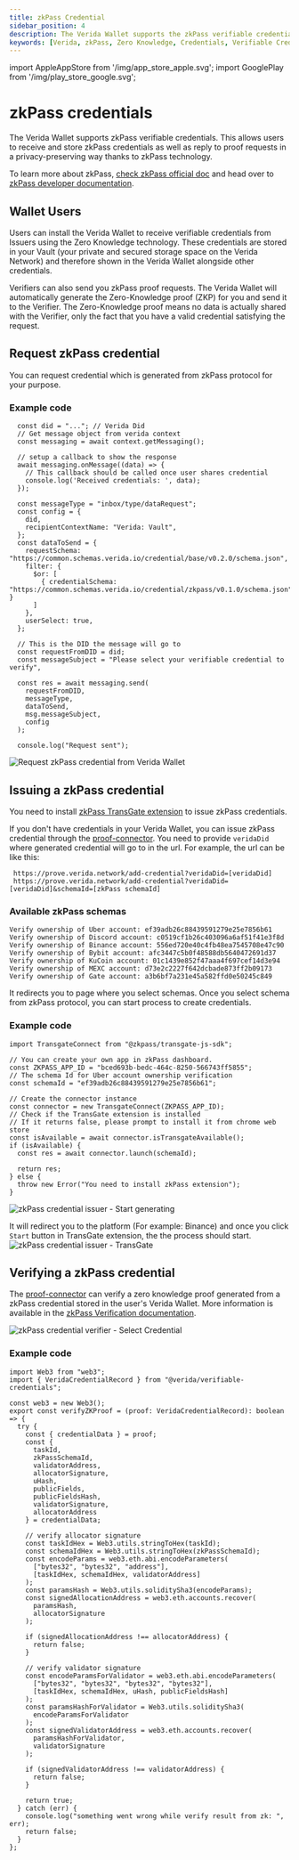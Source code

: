 ```yaml
---
title: zkPass Credential
sidebar_position: 4
description: The Verida Wallet supports the zkPass verifiable credentials.
keywords: [Verida, zkPass, Zero Knowledge, Credentials, Verifiable Credentials]
---
```


import AppleAppStore from '/img/app_store_apple.svg';
import GooglePlay from '/img/play_store_google.svg';

# zkPass credentials

The Verida Wallet supports zkPass verifiable credentials. This allows users to receive and store zkPass credentials as well as reply to proof requests in a privacy-preserving way thanks to zkPass technology.

To learn more about zkPass, [check zkPass official doc](https://zkpass.gitbook.io/zkpass/user-guides/overview) and head over to [zkPass developer documentation](https://zkpass.gitbook.io/zkpass/developer-guides/extension-js-sdk).

## Wallet Users

Users can install the Verida Wallet to receive verifiable credentials from Issuers using the Zero Knowledge technology. These credentials are stored in your Vault (your private and secured storage space on the Verida Network) and therefore shown in the Verida Wallet alongside other credentials.

Verifiers can also send you zkPass proof requests. The Verida Wallet will automatically generate the Zero-Knowledge proof (ZKP) for you and send it to the Verifier. The Zero-Knowledge proof means no data is actually shared with the Verifier, only the fact that you have a valid credential satisfying the request.

## Request zkPass credential

You can request credential which is generated from zkPass protocol for your purpose.

### Example code

```
  const did = "..."; // Verida Did
  // Get message object from verida context
  const messaging = await context.getMessaging();

  // setup a callback to show the response
  await messaging.onMessage((data) => {
    // This callback should be called once user shares credential
    console.log('Received credentials: ', data);
  });

  const messageType = "inbox/type/dataRequest";
  const config = {
    did,
    recipientContextName: "Verida: Vault",
  };
  const dataToSend = {
    requestSchema: "https://common.schemas.verida.io/credential/base/v0.2.0/schema.json",
    filter: {
      $or: [
        { credentialSchema: "https://common.schemas.verida.io/credential/zkpass/v0.1.0/schema.json" }
      ]
    },
    userSelect: true,
  };

  // This is the DID the message will go to
  const requestFromDID = did;
  const messageSubject = "Please select your verifiable credential to verify",

  const res = await messaging.send(
    requestFromDID,
    messageType,
    dataToSend,
    msg.messageSubject,
    config
  );

  console.log("Request sent");
```

![Request zkPass credential from Verida Wallet](/img/extensions/zkpass/request-credential-process.png)

## Issuing a zkPass credential

You need to install [zkPass TransGate extension](https://zkpass.gitbook.io/zkpass/user-guides/transgate) to issue zkPass credentials.

If you don't have credentials in your Verida Wallet, you can issue zkPass credential through the [proof-connector](https://prove.verida.network/).
You need to provide `veridaDid` where generated credential will go to in the url. For example, the url can be like this:

```
 https://prove.verida.network/add-credential?veridaDid=[veridaDid]
 https://prove.verida.network/add-credential?veridaDid=[veridaDid]&schemaId=[zkPass schemaId]
```

### Available zkPass schemas

```
Verify ownership of Uber account: ef39adb26c88439591279e25e7856b61
Verify ownership of Discord account: c0519cf1b26c403096a6af51f41e3f8d
Verify ownership of Binance account: 556ed720e40c4fb48ea7545708e47c90
Verify ownership of Bybit account: afc3447c5b0f48588db5640472691d37
Verify ownership of KuCoin account: 01c1439e852f47aaa4f697cef14d3e94
Verify ownership of MEXC account: d73e2c2227f642dcbade873ff2b09173
Verify ownership of Gate account: a3b6bf7a231e45a582ffd0e50245c849

```

It redirects you to page where you select schemas.
Once you select schema from zkPass protocol, you can start process to create credentials.

### Example code

```
import TransgateConnect from "@zkpass/transgate-js-sdk";

// You can create your own app in zkPass dashboard.
const ZKPASS_APP_ID = "bced693b-bedc-464c-8250-566743ff5855";
// The schema Id for Uber account ownership verification
const schemaId = "ef39adb26c88439591279e25e7856b61";

// Create the connector instance
const connector = new TransgateConnect(ZKPASS_APP_ID);
// Check if the TransGate extension is installed
// If it returns false, please prompt to install it from chrome web store
const isAvailable = await connector.isTransgateAvailable();
if (isAvailable) {
  const res = await connector.launch(schemaId);

  return res;
} else {
  throw new Error("You need to install zkPass extension");
}
```

![zkPass credential issuer - Start generating](/img/extensions/zkpass/start-process.png)

It will redirect you to the platform (For example: Binance) and once you click `Start` button in TransGate extension, the the process should start.
![zkPass credential issuer - TransGate](/img/extensions/zkpass/transgate.png)

## Verifying a zkPass credential

The [proof-connector](https://prove.verida.network/verify) can verify a zero knowledge proof generated from a zkPass credential stored in the user's Verida Wallet. More information is available in the [zkPass Verification documentation](https://zkpass.gitbook.io/zkpass/developer-guides/how-to-verify-the-result).

![zkPass credential verifier - Select Credential](/img/extensions/zkpass/select-credential.png)

### Example code

```
import Web3 from "web3";
import { VeridaCredentialRecord } from "@verida/verifiable-credentials";

const web3 = new Web3();
export const verifyZKProof = (proof: VeridaCredentialRecord): boolean => {
  try {
    const { credentialData } = proof;
    const {
      taskId,
      zkPassSchemaId,
      validatorAddress,
      allocatorSignature,
      uHash,
      publicFields,
      publicFieldsHash,
      validatorSignature,
      allocatorAddress
    } = credentialData;

    // verify allocator signature
    const taskIdHex = Web3.utils.stringToHex(taskId);
    const schemaIdHex = Web3.utils.stringToHex(zkPassSchemaId);
    const encodeParams = web3.eth.abi.encodeParameters(
      ["bytes32", "bytes32", "address"],
      [taskIdHex, schemaIdHex, validatorAddress]
    );
    const paramsHash = Web3.utils.soliditySha3(encodeParams);
    const signedAllocationAddress = web3.eth.accounts.recover(
      paramsHash,
      allocatorSignature
    );

    if (signedAllocationAddress !== allocatorAddress) {
      return false;
    }

    // verify validator signature
    const encodeParamsForValidator = web3.eth.abi.encodeParameters(
      ["bytes32", "bytes32", "bytes32", "bytes32"],
      [taskIdHex, schemaIdHex, uHash, publicFieldsHash]
    );
    const paramsHashForValidator = Web3.utils.soliditySha3(
      encodeParamsForValidator
    );
    const signedValidatorAddress = web3.eth.accounts.recover(
      paramsHashForValidator,
      validatorSignature
    );

    if (signedValidatorAddress !== validatorAddress) {
      return false;
    }

    return true;
  } catch (err) {
    console.log("something went wrong while verify result from zk: ", err);
    return false;
  }
};
```
